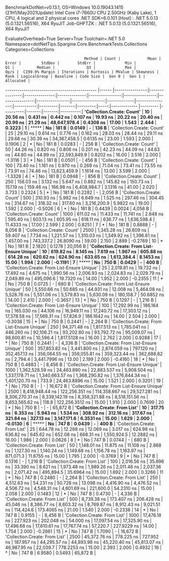 
BenchmarkDotNet=v0.13.1, OS=Windows 10.0.19043.1415 (21H1/May2021Update)
Intel Core i7-7660U CPU 2.50GHz (Kaby Lake), 1 CPU, 4 logical and 2 physical cores
.NET SDK=6.0.101
  [Host]     : .NET 5.0.13 (5.0.1321.56516), X64 RyuJIT
  Job-GHFTZK : .NET 5.0.13 (5.0.1321.56516), X64 RyuJIT

EvaluateOverhead=True  Server=True  Toolchain=.NET 5.0  
Namespace=dotNetTips.Spargine.Core.BenchmarkTests.Collections  Categories=Collections  

                                       Method | Count |            Mean |          Error |         StdDev |        StdErr |             Min |              Q1 |          Median |              Q3 |             Max |         Op/s |  CI99.9% Margin | Iterations | Kurtosis | MValue | Skewness | Rank | LogicalGroup | Baseline | Code Size |  Gen 0 |  Gen 1 | Allocated |
--------------------------------------------- |------ |----------------:|---------------:|---------------:|--------------:|----------------:|----------------:|----------------:|----------------:|----------------:|-------------:|----------------:|-----------:|---------:|-------:|---------:|-----:|------------- |--------- |----------:|-------:|-------:|----------:|
                   **'Collection.Create: Count'** |    **10** |        **20.56 ns** |       **0.431 ns** |       **0.442 ns** |      **0.107 ns** |        **19.93 ns** |        **20.22 ns** |        **20.40 ns** |        **20.99 ns** |        **21.29 ns** | **48,647,978.4** |       **0.4308 ns** |      **17.00** |    **1.543** |  **2.444** |   **0.3223** |    **1** |            ***** |       **No** |     **181 B** | **0.0149** |      **-** |     **136 B** |
                   'Collection.Create: Count' |    25 |        29.10 ns |       0.614 ns |       0.776 ns |      0.162 ns |        28.03 ns |        28.44 ns |        29.11 ns |        29.68 ns |        30.39 ns | 34,367,458.5 |       0.6135 ns |      23.00 |    1.593 |  2.000 |   0.1906 |    2 |            * |       No |     181 B | 0.0283 |      - |     256 B |
                   'Collection.Create: Count' |    50 |        44.26 ns |       0.820 ns |       0.806 ns |      0.201 ns |        42.23 ns |        44.09 ns |        44.63 ns |        44.80 ns |        44.99 ns | 22,593,849.9 |       0.8202 ns |      16.00 |    3.516 |  2.000 |  -1.3116 |    3 |            * |       No |     181 B | 0.0501 |      - |     456 B |
                   'Collection.Create: Count' |   100 |        73.40 ns |       1.161 ns |       0.970 ns |      0.269 ns |        71.04 ns |        73.41 ns |        73.55 ns |        73.91 ns |        74.46 ns | 13,623,459.9 |       1.1614 ns |      13.00 |    3.599 |  2.000 |  -1.3328 |    4 |            * |       No |     181 B | 0.0948 |      - |     856 B |
                   'Collection.Create: Count' |   250 |       156.03 ns |       3.132 ns |       5.647 ns |      0.882 ns |       145.82 ns |       150.73 ns |       157.19 ns |       159.46 ns |       166.98 ns |  6,408,984.7 |       3.1316 ns |      41.00 |    2.020 |  3.733 |   0.2324 |    5 |            * |       No |     181 B | 0.2282 |      - |   2,056 B |
                   'Collection.Create: Count' |   500 |       310.93 ns |       5.982 ns |       6.649 ns |      1.525 ns |       297.46 ns |       304.45 ns |       314.67 ns |       316.32 ns |       317.60 ns |  3,216,200.9 |       5.9822 ns |      19.00 |    1.592 |  2.000 |  -0.5026 |    6 |            * |       No |     181 B | 0.4439 | 0.0024 |   4,056 B |
                   'Collection.Create: Count' |  1000 |       611.02 ns |      11.433 ns |      11.741 ns |      2.848 ns |       595.40 ns |       603.13 ns |       605.95 ns |       618.11 ns |       636.77 ns |  1,636,598.4 |      11.4333 ns |      17.00 |    2.599 |  2.000 |   0.8251 |    7 |            * |       No |     181 B | 0.8888 |      - |   8,056 B |
                   'Collection.Create: Count' |  2500 |     1,345.28 ns |      26.809 ns |      59.407 ns |      7.734 ns |     1,221.57 ns |     1,310.03 ns |     1,349.92 ns |     1,396.61 ns |     1,457.00 ns |    743,337.2 |      26.8090 ns |      59.00 |    2.150 |  2.889 |  -0.2769 |   10 |            * |       No |     181 B | 2.1820 | 0.1278 |  20,056 B |
 **'Collection.Create: From List-Ensure Unique'** |    **10** |       **619.82 ns** |       **8.145 ns** |       **7.619 ns** |      **1.967 ns** |       **605.88 ns** |       **614.28 ns** |       **620.62 ns** |       **624.90 ns** |       **633.65 ns** |  **1,613,384.4** |       **8.1453 ns** |      **15.00** |    **1.994** |  **2.000** |  **-0.1191** |    **7** |            ***** |       **No** |     **750 B** | **0.0429** |      **-** |     **400 B** |
 'Collection.Create: From List-Ensure Unique' |    25 |     2,019.81 ns |      19.732 ns |      17.492 ns |      4.675 ns |     1,990.56 ns |     2,006.93 ns |     2,024.83 ns |     2,029.79 ns |     2,049.89 ns |    495,096.6 |      19.7320 ns |      14.00 |    1.952 |  2.000 |  -0.2355 |   11 |            * |       No |     750 B | 0.0725 |      - |     680 B |
 'Collection.Create: From List-Ensure Unique' |    50 |     5,550.66 ns |      50.685 ns |      44.931 ns |     12.008 ns |     5,464.08 ns |     5,528.76 ns |     5,551.06 ns |     5,579.83 ns |     5,630.09 ns |    180,158.7 |      50.6852 ns |      14.00 |    2.410 |  2.000 |  -0.3657 |   13 |            * |       No |     750 B | 0.1297 |      - |   1,216 B |
 'Collection.Create: From List-Ensure Unique' |   100 |    17,292.99 ns |     186.164 ns |     165.030 ns |     44.106 ns |    16,949.11 ns |    17,240.72 ns |    17,303.12 ns |    17,378.58 ns |    17,569.31 ns |     57,826.9 |     186.1642 ns |      14.00 |    2.504 |  2.000 |  -0.3038 |   15 |            * |       No |     750 B | 0.2441 |      - |   2,264 B |
 'Collection.Create: From List-Ensure Unique' |   250 |    94,371.48 ns |   1,817.513 ns |   1,785.041 ns |    446.260 ns |    92,106.21 ns |    93,202.80 ns |    93,792.72 ns |    95,009.07 ns |    98,600.81 ns |     10,596.4 |   1,817.5128 ns |      16.00 |    2.762 |  2.000 |   0.9288 |   17 |            * |       No |     750 B | 0.2441 |      - |   4,336 B |
 'Collection.Create: From List-Ensure Unique' |   500 |   357,853.82 ns |   3,441.800 ns |   2,874.059 ns |    797.120 ns |   352,457.13 ns |   356,064.55 ns |   359,055.81 ns |   359,323.44 ns |   362,688.82 ns |      2,794.4 |   3,441.7996 ns |      13.00 |    2.199 |  2.000 |  -0.4160 |   18 |            * |       No |     750 B | 0.4883 |      - |   8,456 B |
 'Collection.Create: From List-Ensure Unique' |  1000 | 1,362,528.59 ns |  24,463.890 ns |  22,883.537 ns |  5,908.504 ns | 1,337,178.71 ns | 1,340,663.57 ns | 1,368,290.82 ns | 1,376,844.34 ns | 1,401,120.70 ns |        733.9 |  24,463.8896 ns |      15.00 |    1.521 |  2.000 |   0.3201 |   19 |            * |       No |     750 B |      - |      - |  16,672 B |
 'Collection.Create: From List-Ensure Unique' |  2500 | 8,418,948.44 ns | 122,256.351 ns | 114,358.667 ns | 29,527.281 ns | 8,306,270.31 ns | 8,339,142.19 ns | 8,358,321.88 ns | 8,518,151.56 ns | 8,653,565.62 ns |        118.8 | 122,256.3512 ns |      15.00 |    1.910 |  2.000 |   0.7699 |   20 |            * |       No |     750 B |      - |      - |  65,872 B |
               **'Collection.Create: From List'** |    **10** |       **317.75 ns** |       **6.353 ns** |       **5.943 ns** |      **1.534 ns** |       **308.92 ns** |       **312.16 ns** |       **317.67 ns** |       **321.84 ns** |       **327.13 ns** |  **3,147,171.6** |       **6.3531 ns** |      **15.00** |    **1.629** |  **2.000** |  **-0.0130** |    **6** |            ***** |       **No** |     **747 B** | **0.0439** |      **-** |     **400 B** |
               'Collection.Create: From List' |    25 |       644.78 ns |      12.288 ns |      12.069 ns |      3.017 ns |       624.98 ns |       636.82 ns |       645.62 ns |       652.08 ns |       668.31 ns |  1,550,924.5 |      12.2882 ns |      16.00 |    1.986 |  2.000 |   0.0626 |    8 |            * |       No |     747 B | 0.0744 |      - |     680 B |
               'Collection.Create: From List' |    50 |     1,148.01 ns |      11.875 ns |      11.108 ns |      2.868 ns |     1,127.30 ns |     1,140.24 ns |     1,149.68 ns |     1,156.78 ns |     1,163.97 ns |    871,071.3 |      11.8755 ns |      15.00 |    1.795 |  2.000 |  -0.3769 |    9 |            * |       No |     747 B | 0.1316 |      - |   1,216 B |
               'Collection.Create: From List' |   100 |     2,016.56 ns |      35.696 ns |      33.390 ns |      8.621 ns |     1,973.48 ns |     1,989.26 ns |     2,011.46 ns |     2,037.36 ns |     2,071.42 ns |    495,894.5 |      35.6964 ns |      15.00 |    1.692 |  2.000 |   0.3266 |   11 |            * |       No |     747 B | 0.2480 |      - |   2,264 B |
               'Collection.Create: From List' |   250 |     4,512.63 ns |      54.231 ns |      50.728 ns |     13.098 ns |     4,416.90 ns |     4,476.52 ns |     4,506.72 ns |     4,548.31 ns |     4,601.69 ns |    221,600.0 |      54.2310 ns |      15.00 |    2.058 |  2.000 |   0.1483 |   12 |            * |       No |     747 B | 0.4730 |      - |   4,336 B |
               'Collection.Create: From List' |   500 |     8,739.38 ns |     173.407 ns |     206.428 ns |     45.046 ns |     8,386.77 ns |     8,603.32 ns |     8,769.87 ns |     8,912.43 ns |     9,021.51 ns |    114,424.6 |     173.4065 ns |      21.00 |    1.540 |  2.000 |  -0.2338 |   14 |            * |       No |     747 B | 0.9155 |      - |   8,456 B |
               'Collection.Create: From List' |  1000 |    17,476.18 ns |     227.923 ns |     202.048 ns |     54.000 ns |    17,097.54 ns |    17,325.90 ns |    17,496.68 ns |    17,610.61 ns |    17,767.74 ns |     57,220.7 |     227.9229 ns |      14.00 |    1.754 |  2.000 |  -0.2661 |   15 |            * |       No |     747 B | 1.7090 |      - |  16,672 B |
               'Collection.Create: From List' |  2500 |    45,372.76 ns |     778.225 ns |     727.952 ns |    187.957 ns |    44,295.57 ns |    44,893.98 ns |    45,220.40 ns |    45,813.07 ns |    46,987.95 ns |     22,039.7 |     778.2253 ns |      15.00 |    2.393 |  2.000 |   0.4932 |   16 |            * |       No |     747 B | 6.9580 | 0.5493 |  65,872 B |
